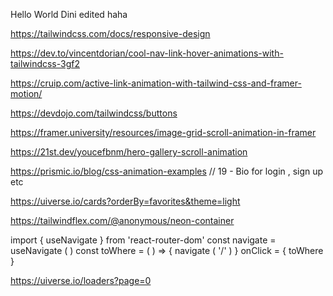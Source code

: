 Hello World
Dini edited 
haha

https://tailwindcss.com/docs/responsive-design

https://dev.to/vincentdorian/cool-nav-link-hover-animations-with-tailwindcss-3gf2

https://cruip.com/active-link-animation-with-tailwind-css-and-framer-motion/

https://devdojo.com/tailwindcss/buttons

https://framer.university/resources/image-grid-scroll-animation-in-framer

https://21st.dev/youcefbnm/hero-gallery-scroll-animation

https://prismic.io/blog/css-animation-examples // 19 - Bio for login , sign up etc

https://uiverse.io/cards?orderBy=favorites&theme=light

https://tailwindflex.com/@anonymous/neon-container


import { useNavigate } from 'react-router-dom'
const navigate = useNavigate ( )
const toWhere = ( ) => {
navigate ( '/' )
}
onClick = { toWhere }

https://uiverse.io/loaders?page=0

